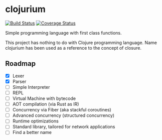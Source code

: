 # clojurium

[![Build Status](https://travis-ci.org/raventid/clojurium.svg?branch=master)](https://travis-ci.org/raventid/clojurium)
[![Coverage Status](https://coveralls.io/repos/github/raventid/clojurium/badge.svg?branch=master)](https://coveralls.io/github/raventid/clojurium?branch=master)

Simple programming language with first class functions.

This project has nothing to do with Clojure programming language. Name clojurium has been used as a reference to the concept of closure.

## Roadmap
- [x] Lexer
- [x] Parser
- [ ] Simple Interpreter
- [ ] REPL
- [ ] Virtual Machine with bytecode
- [ ] AOT compilation (via Rust as IR)
- [ ] Concurrency via Fiber (aka stackful coroutines)
- [ ] Advanced concurrency (structured concurrency)
- [ ] Runtime optimizations
- [ ] Standard library, tailored for network applications
- [ ] Find a better name
